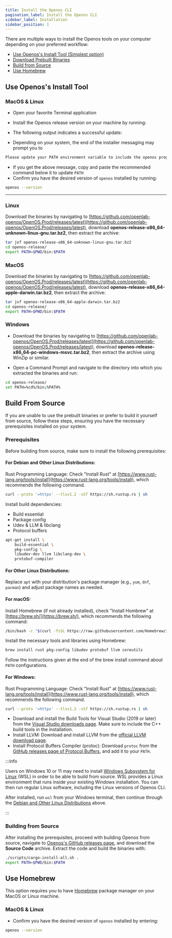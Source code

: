 ```yaml
---
title: Install the Openos CLI
pagination_label: Install the Openos CLI
sidebar_label: Installation
sidebar_position: 1
---
```


There are multiple ways to install the Openos tools on your computer depending
on your preferred workflow:

- [Use Openos's Install Tool (Simplest option)](#use-solanas-install-tool)
- [Download Prebuilt Binaries](#download-prebuilt-binaries)
- [Build from Source](#build-from-source)
- [Use Homebrew](#use-homebrew)

## Use Openos's Install Tool

### MacOS & Linux

- Open your favorite Terminal application

- Install the Openos release version on your machine by running:

- The following output indicates a successful update:


- Depending on your system, the end of the installer messaging may prompt you to

```bash
Please update your PATH environment variable to include the openos programs:
```

- If you get the above message, copy and paste the recommended command below it
  to update `PATH`
- Confirm you have the desired version of `openos` installed by running:

```bash
openos --version
```

---
### Linux

Download the binaries by navigating to
[https://github.com/openlab-openos/OpenOS.Prod/releases/latest](https://github.com/openlab-openos/OpenOS.Prod/releases/latest),
download **openos-release-x86_64-unknown-linux-gnu.tar.bz2**, then extract the
archive:

```bash
tar jxf openos-release-x86_64-unknown-linux-gnu.tar.bz2
cd openos-release/
export PATH=$PWD/bin:$PATH
```

### MacOS

Download the binaries by navigating to
[https://github.com/openlab-openos/OpenOS.Prod/releases/latest](https://github.com/openlab-openos/OpenOS.Prod/releases/latest),
download **openos-release-x86_64-apple-darwin.tar.bz2**, then extract the
archive:

```bash
tar jxf openos-release-x86_64-apple-darwin.tar.bz2
cd openos-release/
export PATH=$PWD/bin:$PATH
```

### Windows

- Download the binaries by navigating to
  [https://github.com/openlab-openos/OpenOS.Prod/releases/latest](https://github.com/openlab-openos/OpenOS.Prod/releases/latest),
  download **openos-release-x86_64-pc-windows-msvc.tar.bz2**, then extract the
  archive using WinZip or similar.

- Open a Command Prompt and navigate to the directory into which you extracted
  the binaries and run:

```bash
cd openos-release/
set PATH=%cd%/bin;%PATH%
```

## Build From Source

If you are unable to use the prebuilt binaries or prefer to build it yourself
from source, follow these steps, ensuring you have the necessary prerequisites
installed on your system.

### Prerequisites

Before building from source, make sure to install the following prerequisites:

#### For Debian and Other Linux Distributions:

Rust Programming Language: Check "Install Rust" at
[https://www.rust-lang.org/tools/install](https://www.rust-lang.org/tools/install),
which recommends the following command.

```bash
curl --proto '=https' --tlsv1.2 -sSf https://sh.rustup.rs | sh
```

Install build dependencies:

- Build essential
- Package config
- Udev & LLM & libclang
- Protocol buffers

```bash
apt-get install \
    build-essential \
    pkg-config \
    libudev-dev llvm libclang-dev \
    protobuf-compiler
```

#### For Other Linux Distributions:

Replace `apt` with your distribution's package manager (e.g., `yum`, `dnf`,
`pacman`) and adjust package names as needed.

#### For macOS:

Install Homebrew (if not already installed), check "Install Hombrew" at
[https://brew.sh/](https://brew.sh/), which recommends the following command:

```bash
/bin/bash -c "$(curl -fsSL https://raw.githubusercontent.com/Homebrew/install/HEAD/install.sh)"
```

Install the necessary tools and libraries using Homebrew:

```bash
brew install rust pkg-config libudev protobuf llvm coreutils
```

Follow the instructions given at the end of the brew install command about
`PATH` configurations.

#### For Windows:

Rust Programming Language: Check "Install Rust" at
[https://www.rust-lang.org/tools/install](https://www.rust-lang.org/tools/install),
which recommends the following command.

```bash
curl --proto '=https' --tlsv1.2 -sSf https://sh.rustup.rs | sh
```

- Download and install the Build Tools for Visual Studio (2019 or later) from
  the
  [Visual Studio downloads page](https://visualstudio.microsoft.com/downloads/).
  Make sure to include the C++ build tools in the installation.
- Install LLVM: Download and install LLVM from the
  [official LLVM download page](https://releases.llvm.org/download.html).
- Install Protocol Buffers Compiler (protoc): Download `protoc` from the
  [GitHub releases page of Protocol Buffers](https://github.com/protocolbuffers/protobuf/releases),
  and add it to your `PATH`.

:::info

Users on Windows 10 or 11 may need to install
[Windows Subsystem for Linux](https://learn.microsoft.com/en-us/windows/wsl/install)
(WSL) in order to be able to build from source. WSL provides a Linux environment
that runs inside your existing Windows installation. You can then run regular
Linux software, including the Linux versions of Openos CLI.

After installed, run `wsl` from your Windows terminal, then continue through the
[Debian and Other Linux Distributions](#for-debian-and-other-linux-distributions)
above.

:::

### Building from Source

After installing the prerequisites, proceed with building Openos from source,
navigate to
[Openos's GitHub releases page](https://github.com/openlab-openos/OpenOS.Prod/releases/latest),
and download the **Source Code** archive. Extract the code and build the
binaries with:

```bash
./scripts/cargo-install-all.sh .
export PATH=$PWD/bin:$PATH
```

## Use Homebrew

This option requires you to have [Homebrew](https://brew.sh/) package manager on
your MacOS or Linux machine.

### MacOS & Linux

- Confirm you have the desired version of `openos` installed by entering:

```bash
openos --version
```
